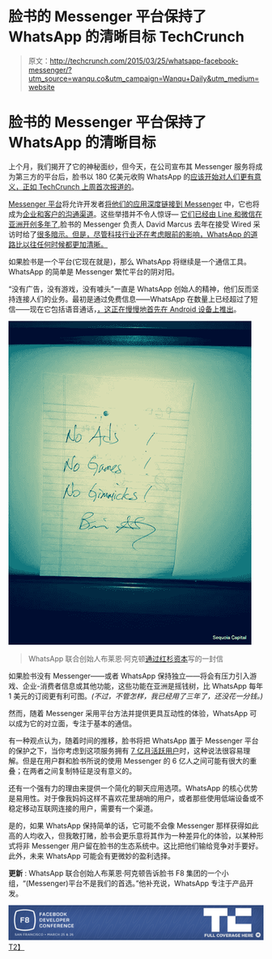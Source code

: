 # 脸书的 Messenger 平台保持了 WhatsApp 的清晰目标 TechCrunch

> 原文：<http://techcrunch.com/2015/03/25/whatsapp-facebook-messenger/?utm_source=wanqu.co&utm_campaign=Wanqu+Daily&utm_medium=website>



# 脸书的 Messenger 平台保持了 WhatsApp 的清晰目标



上个月，我们揭开了它的神秘面纱，但今天，在公司宣布其 Messenger 服务将成为第三方的平台后，脸书以 180 亿美元收购 WhatsApp 的[应该开始对人们更有意义，正如 TechCrunch 上周首次报道的](https://beta.techcrunch.com/2014/02/19/facebook-buying-whatsapp-for-16b-in-cash-and-stock-plus-3b-in-rsus/)。

[Messenger 平台](http://messenger.com/business)将允许开发者[将他们的应用深度链接到 Messenger](https://beta.techcrunch.com/2015/03/25/facebook-launches-messenger-platform-with-content-tools-and-chat-with-businesses/) 中，它也将成为[企业和客户的沟通渠道](https://beta.techcrunch.com/2015/03/25/soon-facebook-messenger-will-let-you-reach-out-to-businesses/)。这些举措并不令人惊讶— [它们已经由 Line 和微信在亚洲开创多年了](https://beta.techcrunch.com/2015/01/02/chat-apps-increasingly-important-for-brands/),脸书的 Messenger 负责人 David Marcus 去年在接受 Wired 采访时给了[很多暗示。但是，尽管科技行业还在考虑眼前的影响，WhatsApp 的道路比以往任何时候都更加清晰。](http://www.wired.com/2014/11/on-david-marcus-and-facebook/)

如果脸书是一个平台(它现在就是)，那么 WhatsApp 将继续是一个通信工具。WhatsApp 的简单是 Messenger 繁忙平台的阴对阳。

“没有广告，没有游戏，没有噱头”一直是 WhatsApp 创始人的精神，他们反而坚持连接人们的业务。最初是通过免费信息——WhatsApp 在数量上已经超过了短信——现在它包括语音通话，[，这正在慢慢地首先在 Android 设备上推出](https://beta.techcrunch.com/2015/02/02/whatsapp-voice-calling-feature-spotted-in-the-wild/)。

![tumblr_inline_n19kcby0jA1qzzumw](img/72ba14860f2a5b6e7210d47f4739ad31.png)

> WhatsApp 联合创始人布莱恩·阿克顿[通过红杉资本](http://sequoiacapital.tumblr.com/post/77211282835/four-numbers-that-explain-why-facebook-acquired)写的一封信

如果脸书没有 Messenger——或者 WhatsApp 保持独立——将会有压力引入游戏、企业-消费者信息或其他功能，这些功能在亚洲是摇钱树，比 WhatsApp 每年 1 美元的订阅更有利可图。*(不过，不管怎样，我已经用了三年了，还没花一分钱。)*

然而，随着 Messenger 采用平台方法并提供更具互动性的体验，WhatsApp 可以成为它的对立面，专注于基本的通信。

有一种观点认为，随着时间的推移，脸书将把 WhatsApp 置于 Messenger 平台的保护之下，当你考虑到这项服务拥有 [7 亿月活跃用户](http://blogs.wsj.com/digits/2015/01/06/whatsapp-hits-700-million-monthly-users/)时，这种说法很容易理解。但是在用户群和脸书所说的使用 Messenger 的 6 亿人之间可能有很大的重叠；在两者之间复制特征是没有意义的。

还有一个强有力的理由来提供一个简化的聊天应用选项。WhatsApp 的核心优势是易用性。对于像我妈妈这样不喜欢花里胡哨的用户，或者那些使用低端设备或不稳定移动互联网连接的用户，需要有一个渠道。

是的，如果 WhatsApp 保持简单的话，它可能不会像 Messenger 那样获得如此高的人均收入，但我敢打赌，脸书会更乐意将其作为一种差异化的体验，以某种形式将非 Messenger 用户留在脸书的生态系统中。这比把他们输给竞争对手要好。此外，未来 WhatsApp 可能会有更微妙的盈利选择。

**更新** : WhatsApp 联合创始人布莱恩·阿克顿告诉脸书 F8 集团的一个小组，“(Messenger)平台不是我们的首选。”他补充说，WhatsApp 专注于产品开发。

[![](img/b7af90677b4a8900cb4a486d392b229c.png)T2】](http://www.beta.techcrunch.com/tag/F82015)